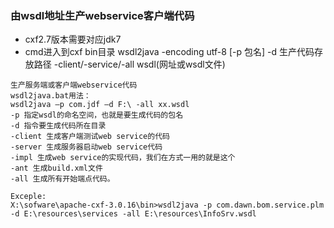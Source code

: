 ### 由wsdl地址生产webservice客户端代码
- cxf2.7版本需要对应jdk7
- cmd进入到cxf bin目录 wsdl2java -encoding utf-8 [-p 包名] -d 生产代码存放路径 -client/-service/-all  wsdl(网址或wsdl文件)

~~~
生产服务端或客户端webservice代码
wsdl2java.bat用法：
wsdl2java –p com.jdf –d F:\ -all xx.wsdl
-p 指定wsdl的命名空间，也就是要生成代码的包名
-d 指令要生成代码所在目录
-client 生成客户端测试web service的代码
-server 生成服务器启动web service代码
-impl 生成web service的实现代码，我们在方式一用的就是这个
-ant 生成build.xml文件
-all 生成所有开始端点代码。

Exceple:
X:\sofware\apache-cxf-3.0.16\bin>wsdl2java -p com.dawn.bom.service.plm -d E:\resources\services -all E:\resources\InfoSrv.wsdl

~~~
